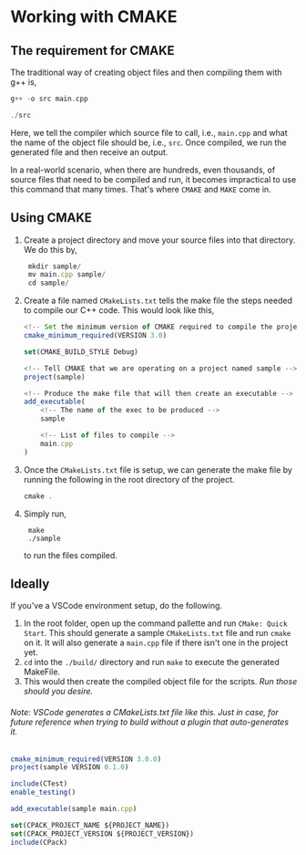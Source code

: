 # Working with CMAKE

## The requirement for CMAKE

The traditional way of creating object files and then compiling them with g++ is,

```c++
g++ -o src main.cpp

./src
```

Here, we tell the compiler which source file to call, i.e., `main.cpp` and what the name of the object file should be, i.e., `src`. Once compiled, we run the generated file and then receive an output.

In a real-world scenario, when there are hundreds, even thousands, of source files that need to be compiled and run, it becomes impractical to use this command that many times. That's where `CMAKE` and `MAKE` come in.

## Using CMAKE

1. Create a project directory and move your source files into that directory. We do this by,
   ```ts
    mkdir sample/
    mv main.cpp sample/
    cd sample/
   ```
2. Create a file named `CMakeLists.txt` tells the make file the steps needed to compile our C++ code. This would look like this,
    ```ts
    <!-- Set the minimum version of CMAKE required to compile the project -->
    cmake_minimum_required(VERSION 3.0)

    set(CMAKE_BUILD_STYLE Debug)

    <!-- Tell CMAKE that we are operating on a project named sample -->
    project(sample)

    <!-- Produce the make file that will then create an executable -->
    add_executable(
        <!-- The name of the exec to be produced -->
        sample

        <!-- List of files to compile -->
        main.cpp
    )
    ```
3. Once the `CMakeLists.txt` file is setup, we can generate the make file by running the following in the root directory of the project.
    ```ts
    cmake .
    ```
4. Simply run,

        make
        ./sample

    to run the files compiled.


## Ideally

If you've a VSCode environment setup, do the following.
1. In the root folder, open up the command pallette and run `CMake: Quick Start`. This should generate a sample `CMakeLists.txt` file and run `cmake` on it. It will also generate a `main.cpp` file if there isn't one in the project yet.
2. `cd` into the `./build/` directory and run `make` to execute the generated MakeFile.
3. This would then create the compiled object file for the scripts. *Run those should you desire.*

###### Note: VSCode generates a CMakeLists.txt file like this. Just in case, for future reference when trying to build without a plugin that auto-generates it.

```ts
cmake_minimum_required(VERSION 3.0.0)
project(sample VERSION 0.1.0)

include(CTest)
enable_testing()

add_executable(sample main.cpp)

set(CPACK_PROJECT_NAME ${PROJECT_NAME})
set(CPACK_PROJECT_VERSION ${PROJECT_VERSION})
include(CPack)
```